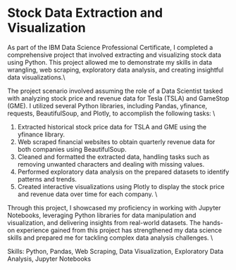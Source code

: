 # Stock Data Extraction and Visualization
As part of the IBM Data Science Professional Certificate, I completed a comprehensive project that involved extracting and visualizing stock data using Python. This project allowed me to demonstrate my skills in data wrangling, web scraping, exploratory data analysis, and creating insightful data visualizations.\

The project scenario involved assuming the role of a Data Scientist tasked with analyzing stock price and revenue data for Tesla (TSLA) and GameStop (GME). I utilized several Python libraries, including Pandas, yfinance, requests, BeautifulSoup, and Plotly, to accomplish the following tasks: \

1. Extracted historical stock price data for TSLA and GME using the yfinance library.
2. Web scraped financial websites to obtain quarterly revenue data for both companies using BeautifulSoup.
3. Cleaned and formatted the extracted data, handling tasks such as removing unwanted characters and dealing with missing values.
4. Performed exploratory data analysis on the prepared datasets to identify patterns and trends.
5. Created interactive visualizations using Plotly to display the stock price and revenue data over time for each company. \

Through this project, I showcased my proficiency in working with Jupyter Notebooks, leveraging Python libraries for data manipulation and visualization, and delivering insights from real-world datasets. The hands-on experience gained from this project has strengthened my data science skills and prepared me for tackling complex data analysis challenges. \

Skills: Python, Pandas, Web Scraping, Data Visualization, Exploratory Data Analysis, Jupyter Notebooks

